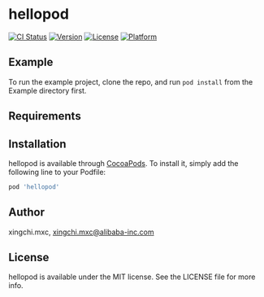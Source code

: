 # hellopod

[![CI Status](http://img.shields.io/travis/xingchi.mxc/hellopod.svg?style=flat)](https://travis-ci.org/xingchi.mxc/hellopod)
[![Version](https://img.shields.io/cocoapods/v/hellopod.svg?style=flat)](http://cocoapods.org/pods/hellopod)
[![License](https://img.shields.io/cocoapods/l/hellopod.svg?style=flat)](http://cocoapods.org/pods/hellopod)
[![Platform](https://img.shields.io/cocoapods/p/hellopod.svg?style=flat)](http://cocoapods.org/pods/hellopod)

## Example

To run the example project, clone the repo, and run `pod install` from the Example directory first.

## Requirements

## Installation

hellopod is available through [CocoaPods](http://cocoapods.org). To install
it, simply add the following line to your Podfile:

```ruby
pod 'hellopod'
```

## Author

xingchi.mxc, xingchi.mxc@alibaba-inc.com

## License

hellopod is available under the MIT license. See the LICENSE file for more info.
